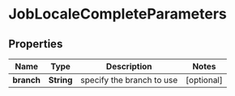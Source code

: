

# JobLocaleCompleteParameters

## Properties

Name | Type | Description | Notes
------------ | ------------- | ------------- | -------------
**branch** | **String** | specify the branch to use |  [optional]



